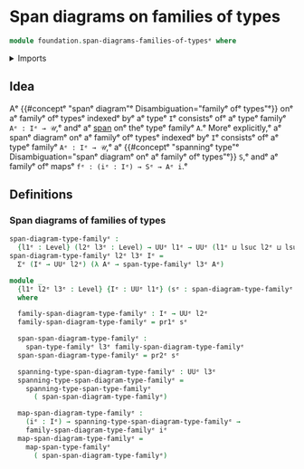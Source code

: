# Span diagrams on families of types

```agda
module foundation.span-diagrams-families-of-typesᵉ where
```

<details><summary>Imports</summary>

```agda
open import foundation.dependent-pair-typesᵉ
open import foundation.spans-families-of-typesᵉ
open import foundation.universe-levelsᵉ
```

</details>

## Idea

Aᵉ {{#conceptᵉ "spanᵉ diagram"ᵉ Disambiguation="familyᵉ ofᵉ types"ᵉ}} onᵉ aᵉ familyᵉ ofᵉ
typesᵉ indexedᵉ byᵉ aᵉ typeᵉ `I`ᵉ consistsᵉ ofᵉ aᵉ typeᵉ familyᵉ `Aᵉ : Iᵉ → 𝒰`,ᵉ andᵉ aᵉ
[span](foundation.spans-families-of-types.mdᵉ) onᵉ theᵉ typeᵉ familyᵉ `A`.ᵉ Moreᵉ
explicitly,ᵉ aᵉ spanᵉ diagramᵉ onᵉ aᵉ familyᵉ ofᵉ typesᵉ indexedᵉ byᵉ `I`ᵉ consistsᵉ ofᵉ aᵉ
typeᵉ familyᵉ `Aᵉ : Iᵉ → 𝒰`,ᵉ aᵉ
{{#conceptᵉ "spanningᵉ type"ᵉ Disambiguation="spanᵉ diagramᵉ onᵉ aᵉ familyᵉ ofᵉ types"ᵉ}}
`S`,ᵉ andᵉ aᵉ familyᵉ ofᵉ mapsᵉ `fᵉ : (iᵉ : Iᵉ) → Sᵉ → Aᵉ i`.ᵉ

## Definitions

### Span diagrams of families of types

```agda
span-diagram-type-familyᵉ :
  {l1ᵉ : Level} (l2ᵉ l3ᵉ : Level) → UUᵉ l1ᵉ → UUᵉ (l1ᵉ ⊔ lsuc l2ᵉ ⊔ lsuc l3ᵉ)
span-diagram-type-familyᵉ l2ᵉ l3ᵉ Iᵉ =
  Σᵉ (Iᵉ → UUᵉ l2ᵉ) (λ Aᵉ → span-type-familyᵉ l3ᵉ Aᵉ)

module _
  {l1ᵉ l2ᵉ l3ᵉ : Level} {Iᵉ : UUᵉ l1ᵉ} (sᵉ : span-diagram-type-familyᵉ l2ᵉ l3ᵉ Iᵉ)
  where

  family-span-diagram-type-familyᵉ : Iᵉ → UUᵉ l2ᵉ
  family-span-diagram-type-familyᵉ = pr1ᵉ sᵉ

  span-span-diagram-type-familyᵉ :
    span-type-familyᵉ l3ᵉ family-span-diagram-type-familyᵉ
  span-span-diagram-type-familyᵉ = pr2ᵉ sᵉ

  spanning-type-span-diagram-type-familyᵉ : UUᵉ l3ᵉ
  spanning-type-span-diagram-type-familyᵉ =
    spanning-type-span-type-familyᵉ
      ( span-span-diagram-type-familyᵉ)

  map-span-diagram-type-familyᵉ :
    (iᵉ : Iᵉ) → spanning-type-span-diagram-type-familyᵉ →
    family-span-diagram-type-familyᵉ iᵉ
  map-span-diagram-type-familyᵉ =
    map-span-type-familyᵉ
      ( span-span-diagram-type-familyᵉ)
```